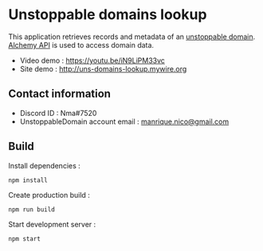 # Unstoppable domains lookup
This application retrieves records and metadata of an [unstoppable domain](https://unstoppabledomains.com/). [Alchemy API](https://docs.alchemy.com/alchemy/enhanced-apis/unstoppable-domains-apis) is used to access domain data.

* Video demo : https://youtu.be/iN9LiPM33vc
* Site demo : http://uns-domains-lookup.mywire.org

## Contact information

* Discord ID : Nma#7520
* UnstoppableDomain account email : manrique.nico@gmail.com

## Build

Install dependencies :
```
npm install
```

Create production build :
```
npm run build
```

Start development server :
```
npm start
```